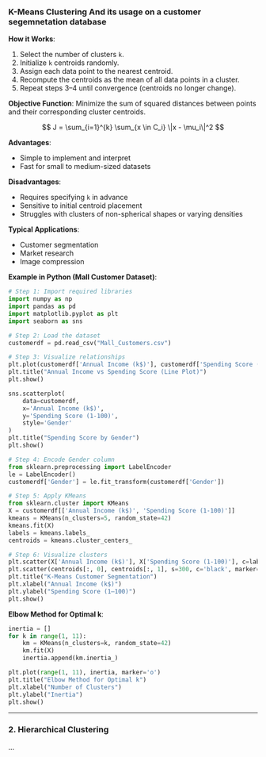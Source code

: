 ### K-Means Clustering And its usage on a customer segemnetation database

**How it Works**:

1. Select the number of clusters `k`.
2. Initialize `k` centroids randomly.
3. Assign each data point to the nearest centroid.
4. Recompute the centroids as the mean of all data points in a cluster.
5. Repeat steps 3–4 until convergence (centroids no longer change).

**Objective Function**:
Minimize the sum of squared distances between points and their corresponding cluster centroids.

$$
J = \sum_{i=1}^{k} \sum_{x \in C_i} \|x - \mu_i\|^2
$$

**Advantages**:

* Simple to implement and interpret
* Fast for small to medium-sized datasets

**Disadvantages**:

* Requires specifying `k` in advance
* Sensitive to initial centroid placement
* Struggles with clusters of non-spherical shapes or varying densities

**Typical Applications**:

* Customer segmentation
* Market research
* Image compression

**Example in Python (Mall Customer Dataset)**:

```python
# Step 1: Import required libraries
import numpy as np
import pandas as pd
import matplotlib.pyplot as plt
import seaborn as sns

# Step 2: Load the dataset
customerdf = pd.read_csv("Mall_Customers.csv")

# Step 3: Visualize relationships
plt.plot(customerdf['Annual Income (k$)'], customerdf['Spending Score (1-100)'])
plt.title("Annual Income vs Spending Score (Line Plot)")
plt.show()

sns.scatterplot(
    data=customerdf,
    x='Annual Income (k$)',
    y='Spending Score (1-100)',
    style='Gender'
)
plt.title("Spending Score by Gender")
plt.show()

# Step 4: Encode Gender column
from sklearn.preprocessing import LabelEncoder
le = LabelEncoder()
customerdf['Gender'] = le.fit_transform(customerdf['Gender'])

# Step 5: Apply KMeans
from sklearn.cluster import KMeans
X = customerdf[['Annual Income (k$)', 'Spending Score (1-100)']]
kmeans = KMeans(n_clusters=5, random_state=42)
kmeans.fit(X)
labels = kmeans.labels_
centroids = kmeans.cluster_centers_

# Step 6: Visualize clusters
plt.scatter(X['Annual Income (k$)'], X['Spending Score (1-100)'], c=labels, cmap='rainbow')
plt.scatter(centroids[:, 0], centroids[:, 1], s=300, c='black', marker='X')
plt.title("K-Means Customer Segmentation")
plt.xlabel("Annual Income (k$)")
plt.ylabel("Spending Score (1–100)")
plt.show()
```

**Elbow Method for Optimal k**:

```python
inertia = []
for k in range(1, 11):
    km = KMeans(n_clusters=k, random_state=42)
    km.fit(X)
    inertia.append(km.inertia_)

plt.plot(range(1, 11), inertia, marker='o')
plt.title("Elbow Method for Optimal k")
plt.xlabel("Number of Clusters")
plt.ylabel("Inertia")
plt.show()
```

---

### 2. Hierarchical Clustering

...
